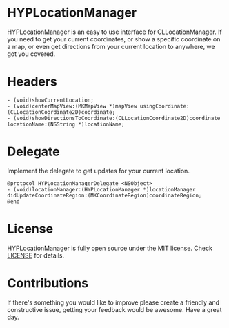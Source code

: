 HYPLocationManager
==================

HYPLocationManager is an easy to use interface for CLLocationManager. If you need to get your current coordinates, or show a specific coordinate on a map, or even get directions from your current location to anywhere, we got you covered.

# Headers

``` objc
- (void)showCurrentLocation;
- (void)centerMapView:(MKMapView *)mapView usingCoordinate:(CLLocationCoordinate2D)coordinate;
- (void)showDirectionsToCoordinate:(CLLocationCoordinate2D)coordinate locationName:(NSString *)locationName;
```

# Delegate

Implement the delegate to get updates for your current location.

``` objc
@protocol HYPLocationManagerDelegate <NSObject>
- (void)locationManager:(HYPLocationManager *)locationManager didUpdateCoordinateRegion:(MKCoordinateRegion)coordinateRegion;
@end
```

License
=======

HYPLocationManager is fully open source under the MIT license. Check [LICENSE](https://github.com/hyperoslo/HYPLocationManager/blob/master/LICENSE.md) for details.

Contributions
=============

If there's something you would like to improve please create a friendly and constructive issue, getting your feedback would be awesome. Have a great day.
